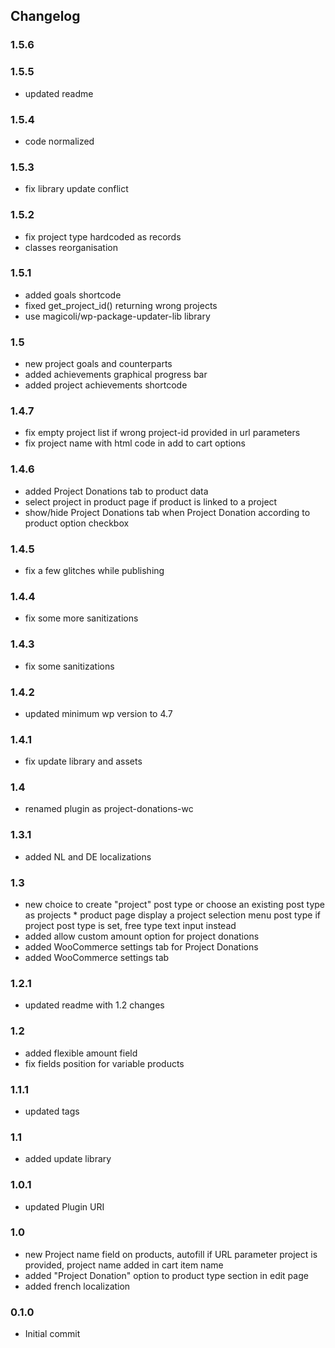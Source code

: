 ## Changelog

### 1.5.6

### 1.5.5
- updated readme

### 1.5.4
- code normalized

### 1.5.3
- fix library update conflict

### 1.5.2
- fix project type hardcoded as records
- classes reorganisation

### 1.5.1
- added goals shortcode
- fixed get_project_id() returning wrong projects
- use magicoli/wp-package-updater-lib library

### 1.5
- new project goals and counterparts
- added achievements graphical progress bar
- added project achievements shortcode

### 1.4.7
- fix empty project list if wrong project-id provided in url parameters
- fix project name with html code in add to cart options

### 1.4.6
- added Project Donations tab to product data
- select project in product page if product is linked to a project
- show/hide Project Donations tab when Project Donation according to product option checkbox

### 1.4.5
- fix a few glitches while publishing

### 1.4.4
- fix some more sanitizations

### 1.4.3
- fix some sanitizations

### 1.4.2
- updated minimum wp version to 4.7

### 1.4.1
- fix update library and assets

### 1.4
- renamed plugin as project-donations-wc

### 1.3.1
- added NL and DE localizations

### 1.3
- new choice to create "project" post type or choose an existing post type as projects * product page display a project selection menu  post type if project post type is set, free type text input instead
- added allow custom amount option for project donations
- added WooCommerce settings tab for Project Donations
- added WooCommerce settings tab

### 1.2.1
- updated readme with 1.2 changes

### 1.2
- added flexible amount field
- fix fields position for variable products

### 1.1.1
- updated tags

### 1.1
- added update library

### 1.0.1
- updated Plugin URI

### 1.0
- new Project name field on products, autofill if URL parameter project is provided, project name added in cart item name
- added "Project Donation" option to product type section in edit page
- added french localization

### 0.1.0
- Initial commit

